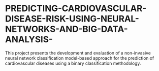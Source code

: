 # PREDICTING-CARDIOVASCULAR-DISEASE-RISK-USING-NEURAL-NETWORKS-AND-BIG-DATA-ANALYSIS-
This project presents the development and evaluation of a non-invasive neural network classification model-based approach for the prediction of cardiovascular diseases using a binary classification methodology. 
